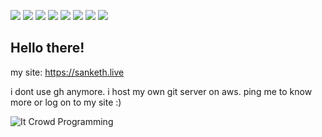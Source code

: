 [![](https://img.shields.io/badge/LinkedIn-sankethchebbi-blue)](https://www.linkedin.com/in/sanketh-chebbi-976132176/)
[![](https://img.shields.io/badge/Email-sanketh%40duck.com-red)](mailto:sanketh@duck.com)
[![](https://img.shields.io/badge/Telegram-%40sankethchebbi-blue)](https://t.me/sankethchebbi)
[![](https://img.shields.io/badge/HackerRank-sankethchebbi-brightgreen)](https://www.hackerrank.com/sankethchebbi)
[![](https://img.shields.io/badge/Twitter-%40sankethchebbi-blue)](https://twitter.com/sankethchebbi)
[![](https://img.shields.io/badge/Codechef-sankethchebbi-red)](https://www.codechef.com/users/sankethchebbi)
[![](https://img.shields.io/badge/Codeforces-sankethchebbi-blue)](https://codeforces.com/profile/SankethChebbi)
[![](https://img.shields.io/badge/TryHackMe-inf4m0us-brightgreen)](https://tryhackme.com/p/inf4m0us)

## Hello there! 

my site: https://sanketh.live

i dont use gh anymore. i host my own git server on aws. ping me to know more or log on to my site :)


![It Crowd Programming](https://media.giphy.com/media/1C8bHHJturSx2/source.gif)
